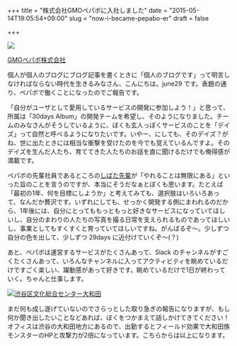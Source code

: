 +++
title = "株式会社GMOペパボに入社しました"
date = "2015-05-14T19:05:54+09:00"
slug = "now-i-became-pepabo-er"
draft = false

+++

<p><img src="https://c4.staticflickr.com/8/7701/17445976729_7c293b99d3_b.jpg" /></p>
<p><a href="http://pepabo.com/" title="レンタルサーバー「ロリポップ！」やブログサービス「JUGEM」、ショッピングカートのASPサービス「カラーミーショップ」をメインとした様々な個人向けインターネットサービスを提供するGMOペパボ株式会社の公式ホームページです。">GMOペパボ株式会社</a></p>
<p>個人が個人のブログにブログ記事を書くときに「個人のブログです」って明言しなければならない時代を生きるみなさん、こんにちは。june29 です。表題の通り、ペパボで働くことになったのでご報告です。</p>
<p>「自分がユーザとして愛用しているサービスの開発に参加しよう！」と思って、所属は「30days Album」の開発チームを希望し、そのようになりました。チームのみなさんがそうしているように、ぼくも玄人っぽくサービスのことを「デイズ」って自然と呼べるようになりたいです。いやー、にしても、そのデイズ？がね、世に出たときには相当な衝撃を受けたのを今でも覚えているんですよ。そのデイズを生んだ人たち、育ててきた人たちのお話を直に聞けるだけでも俺得感が満載です。</p>
<p>ペパボの先輩社員であるところの<a href="https://twitter.com/hsbt" title="desc">しばた先輩</a>が「やれることは無限にある」といった旨のことを言うのですが、本当にそうだなぁとぼくも思います。たとえば「最初の1年、何を目標にしようか」と考えてみても、選択肢はいろいろあって、なんだか贅沢です。いずれにしても、せっかく開発する側にまわれるのだから、1年後には、自分にとってももっともっと好きなサービスになっていてほしいし、自分のまわりの人たちの写真を撮る日常を支えられるものであってほしいし、事業としてもすくすくと育っていてほしいですね。がんばるぞ〜。少しずつ自分の色を出して、少しずつ 29days に近付けていくぞ〜(？)</p>
<p>あと、ペパボは運営するサービスがたくさんあって、Slack のチャンネルがすごくたくさんあって、いろんなチャンネルに入ってアクティビティを眺めているだけですごく楽しい、躍動感があって好きです。眺めているだけで1日が終わっていく。ちゃんと仕事します。</p>
<p><a href="https://www.flickr.com/photos/june29/16937338723" title="渋谷区文化総合センター大和田 by Jun OHWADA, on Flickr"><img src="https://c1.staticflickr.com/9/8756/16937338723_7e75192734_k.jpg" alt="渋谷区文化総合センター大和田"></a></p>
<p>まだ何も成し遂げていないのでさらっとした取り急ぎの報告になりますが、もし何か聞き出したいことなどあれば、ぼくをつかまえて話しかけてきてください！オフィスは渋谷の大和田地方にあるので、出勤するとフィールド効果で大和田族モンスターのHPと攻撃力が2倍になっています。こちらからは以上になります。</p>
